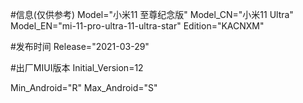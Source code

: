 #信息(仅供参考)
Model="小米11 至尊纪念版"
Model_CN="小米11 Ultra"
Model_EN="mi-11-pro-ultra-11-ultra-star"
Edition="KACNXM"

#发布时间
Release="2021-03-29"

#出厂MIUI版本
Initial_Version=12

Min_Android="R"
Max_Android="S"
